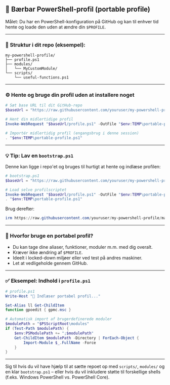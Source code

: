 
## 💼 Bærbar PowerShell-profil (portable profile)

Målet: Du har en PowerShell-konfiguration på GitHub og kan til enhver tid hente og loade den uden at ændre din `$PROFILE`.

---

### 📁 Struktur i dit repo (eksempel):

```
my-powershell-profile/
├── profile.ps1
├── modules/
│   └── MyCustomModule/
└── scripts/
    └── useful-functions.ps1
```

---

### ⚙️ Hente og bruge din profil uden at installere noget

```powershell
# Sæt base URL til dit GitHub-repo
$baseUrl = "https://raw.githubusercontent.com/youruser/my-powershell-profile/main"

# Hent din midlertidige profil
Invoke-WebRequest "$baseUrl/profile.ps1" -OutFile "$env:TEMP\portable-profile.ps1"

# Importér midlertidig profil (engangsbrug i denne session)
. "$env:TEMP\portable-profile.ps1"
```

---

### 💡 Tip: Lav en `bootstrap.ps1`

Denne kan ligge i repo'et og bruges til hurtigt at hente og indlæse profilen:

```powershell
# bootstrap.ps1
$baseUrl = "https://raw.githubusercontent.com/youruser/my-powershell-profile/main"

# Load selve profilscriptet
Invoke-WebRequest "$baseUrl/profile.ps1" -OutFile "$env:TEMP\portable-profile.ps1"
. "$env:TEMP\portable-profile.ps1"
```

Brug derefter:

```powershell
irm https://raw.githubusercontent.com/youruser/my-powershell-profile/main/bootstrap.ps1 | iex
```

---

### 🧠 Hvorfor bruge en portabel profil?

* Du kan tage dine aliaser, funktioner, moduler m.m. med dig overalt.
* Kræver ikke ændring af `$PROFILE`.
* Ideelt i locked-down miljøer eller ved test på andres maskiner.
* Let at vedligeholde gennem GitHub.

---

### ✅ Eksempel: Indhold i `profile.ps1`

```powershell
# profile.ps1
Write-Host "🔧 Indlæser portabel profil..."

Set-Alias ll Get-ChildItem
function gpoedit { gpmc.msc }

# Automatisk import af brugerdefinerede moduler
$modulePath = "$PSScriptRoot\modules"
if (Test-Path $modulePath) {
    $env:PSModulePath += ";$modulePath"
    Get-ChildItem $modulePath -Directory | ForEach-Object {
        Import-Module $_.FullName -Force
    }
}
```

---

Sig til hvis du vil have hjælp til at sætte repoet op med `scripts/`, `modules/` og en klar `bootstrap.ps1` – eller hvis du vil inkludere støtte til forskellige shells (f.eks. Windows PowerShell vs. PowerShell Core).
